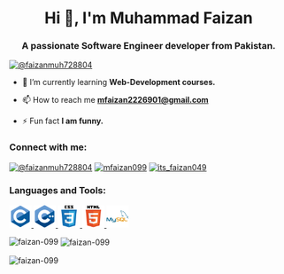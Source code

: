 <h1 align="center">Hi 👋, I'm Muhammad Faizan</h1>
<h3 align="center">A passionate Software Engineer developer from Pakistan.</h3>

<p align="left"> <a href="https://twitter.com/@faizanmuh728804" target="blank"><img src="https://img.shields.io/twitter/follow/@faizanmuh728804?logo=twitter&style=for-the-badge" alt="@faizanmuh728804" /></a> </p>

- 🌱 I’m currently learning **Web-Development courses.**

- 📫 How to reach me **mfaizan2226901@gmail.com**

- ⚡ Fun fact **I am funny.**

<h3 align="left">Connect with me:</h3>
<p align="left">
<a href="https://twitter.com/@faizanmuh728804" target="blank"><img align="center" src="https://raw.githubusercontent.com/rahuldkjain/github-profile-readme-generator/master/src/images/icons/Social/twitter.svg" alt="@faizanmuh728804" height="30" width="40" /></a>
<a href="https://linkedin.com/in/mfaizan099" target="blank"><img align="center" src="https://raw.githubusercontent.com/rahuldkjain/github-profile-readme-generator/master/src/images/icons/Social/linked-in-alt.svg" alt="mfaizan099" height="30" width="40" /></a>
<a href="https://instagram.com/its_faizan049" target="blank"><img align="center" src="https://raw.githubusercontent.com/rahuldkjain/github-profile-readme-generator/master/src/images/icons/Social/instagram.svg" alt="its_faizan049" height="30" width="40" /></a>
</p>

<h3 align="left">Languages and Tools:</h3>
<p align="left"> <a href="https://www.cprogramming.com/" target="_blank" rel="noreferrer"> <img src="https://raw.githubusercontent.com/devicons/devicon/master/icons/c/c-original.svg" alt="c" width="40" height="40"/> </a> <a href="https://www.w3schools.com/cpp/" target="_blank" rel="noreferrer"> <img src="https://raw.githubusercontent.com/devicons/devicon/master/icons/cplusplus/cplusplus-original.svg" alt="cplusplus" width="40" height="40"/> </a> <a href="https://www.w3schools.com/css/" target="_blank" rel="noreferrer"> <img src="https://raw.githubusercontent.com/devicons/devicon/master/icons/css3/css3-original-wordmark.svg" alt="css3" width="40" height="40"/> </a> <a href="https://www.w3.org/html/" target="_blank" rel="noreferrer"> <img src="https://raw.githubusercontent.com/devicons/devicon/master/icons/html5/html5-original-wordmark.svg" alt="html5" width="40" height="40"/> </a> <a href="https://www.mysql.com/" target="_blank" rel="noreferrer"> <img src="https://raw.githubusercontent.com/devicons/devicon/master/icons/mysql/mysql-original-wordmark.svg" alt="mysql" width="40" height="40"/> </a> </p>

<p><img align="left" src="https://github-readme-stats.vercel.app/api/top-langs?username=faizan-099&show_icons=true&locale=en&layout=compact" alt="faizan-099" /></p>

<p>&nbsp;<img align="center" src="https://github-readme-stats.vercel.app/api?username=faizan-099&show_icons=true&locale=en" alt="faizan-099" /></p>

<p><img align="center" src="https://github-readme-streak-stats.herokuapp.com/?user=faizan-099&" alt="faizan-099" /></p>


